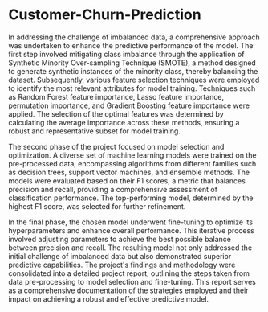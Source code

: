 # Customer-Churn-Prediction
In addressing the challenge of imbalanced data, a comprehensive approach was undertaken to enhance the predictive performance of the model. The first step involved mitigating class imbalance through the application of Synthetic Minority Over-sampling Technique (SMOTE), a method designed to generate synthetic instances of the minority class, thereby balancing the dataset. Subsequently, various feature selection techniques were employed to identify the most relevant attributes for model training. Techniques such as Random Forest feature importance, Lasso feature importance, permutation importance, and Gradient Boosting feature importance were applied. The selection of the optimal features was determined by calculating the average importance across these methods, ensuring a robust and representative subset for model training.


The second phase of the project focused on model selection and optimization. A diverse set of machine learning models were trained on the pre-processed data, encompassing algorithms from different families such as decision trees, support vector machines, and ensemble methods. The models were evaluated based on their F1 scores, a metric that balances precision and recall, providing a comprehensive assessment of classification performance. The top-performing model, determined by the highest F1 score, was selected for further refinement.


In the final phase, the chosen model underwent fine-tuning to optimize its hyperparameters and enhance overall performance. This iterative process involved adjusting parameters to achieve the best possible balance between precision and recall. The resulting model not only addressed the initial challenge of imbalanced data but also demonstrated superior predictive capabilities. The project's findings and methodology were consolidated into a detailed project report, outlining the steps taken from data pre-processing to model selection and fine-tuning. This report serves as a comprehensive documentation of the strategies employed and their impact on achieving a robust and effective predictive model.

